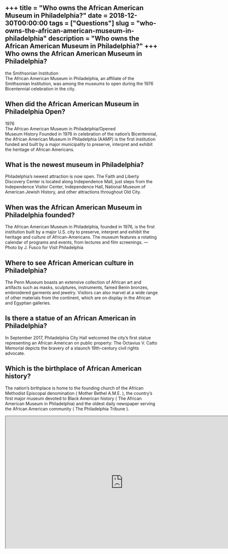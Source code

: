 +++
title = "Who owns the African American Museum in Philadelphia?"
date = 2018-12-30T00:00:00
tags = ["Questions"]
slug = "who-owns-the-african-american-museum-in-philadelphia"
description = "Who owns the African American Museum in Philadelphia?"
+++
Who owns the African American Museum in Philadelphia?
-----------------------------------------------------

the Smithsonian Institution  
The African American Museum in Philadelphia, an affiliate of the Smithsonian Institution, was among the museums to open during the 1976 Bicentennial celebration in the city.

When did the African American Museum in Philadelphia Open?
----------------------------------------------------------

1976  
The African American Museum in Philadelphia/Opened  
Museum History Founded in 1976 in celebration of the nation’s Bicentennial, the African American Museum in Philadelphia (AAMP) is the first institution funded and built by a major municipality to preserve, interpret and exhibit the heritage of African Americans.

What is the newest museum in Philadelphia?
------------------------------------------

Philadelphia’s newest attraction is now open. The Faith and Liberty Discovery Center is located along Independence Mall, just steps from the Independence Visitor Center, Independence Hall, National Museum of American Jewish History, and other attractions throughout Old City.

When was the African American Museum in Philadelphia founded?
-------------------------------------------------------------

The African American Museum in Philadelphia, founded in 1976, is the first institution built by a major U.S. city to preserve, interpret and exhibit the heritage and culture of African-Americans. The museum features a rotating calendar of programs and events, from lectures and film screenings. — Photo by J. Fusco for Visit Philadelphia

Where to see African American culture in Philadelphia?
------------------------------------------------------

The Penn Museum boasts an extensive collection of African art and artifacts such as masks, sculptures, instruments, famed Benin bronzes, embroidered garments and jewelry. Visitors can also marvel at a wide range of other materials from the continent, which are on display in the African and Egyptian galleries.

Is there a statue of an African American in Philadelphia?
---------------------------------------------------------

In September 2017, Philadelphia City Hall welcomed the city’s first statue representing an African American on public property: The Octavius V. Catto Memorial depicts the bravery of a staunch 19th-century civil rights advocate.

Which is the birthplace of African American history?
----------------------------------------------------

The nation’s birthplace is home to the founding church of the African Methodist Episcopal denomination ( Mother Bethel A.M.E. ), the country’s first major museum devoted to Black American history ( The African American Museum in Philadelphia) and the oldest daily newspaper serving the African American community ( The Philadelphia Tribune ).

<iframe allow="accelerometer; autoplay; clipboard-write; encrypted-media; gyroscope; picture-in-picture" allowfullscreen="" class="__youtube_prefs__  epyt-is-override  no-lazyload" data-no-lazy="1" data-origheight="433" data-origwidth="770" data-skipgform_ajax_framebjll="" height="433" id="_ytid_15433" loading="lazy" src="https://www.youtube.com/embed/w44DkDOehjA?enablejsapi=1&autoplay=0&cc_load_policy=0&cc_lang_pref=&iv_load_policy=1&loop=0&modestbranding=0&rel=1&fs=1&playsinline=0&autohide=2&theme=dark&color=red&controls=1&" title="YouTube player" width="770"></iframe>